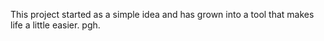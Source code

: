This project started as a simple idea and has grown into a tool that makes life a little easier.
pgh.
